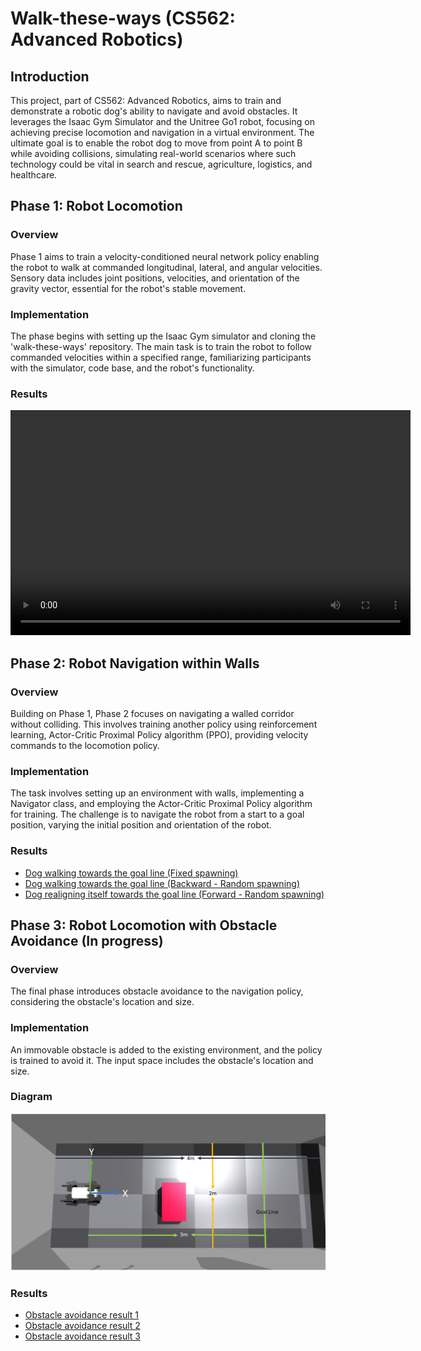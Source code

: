# Walk-these-ways (CS562: Advanced Robotics)

## Introduction
This project, part of CS562: Advanced Robotics, aims to train and demonstrate a robotic dog's ability to navigate and avoid obstacles. It leverages the Isaac Gym Simulator and the Unitree Go1 robot, focusing on achieving precise locomotion and navigation in a virtual environment. The ultimate goal is to enable the robot dog to move from point A to point B while avoiding collisions, simulating real-world scenarios where such technology could be vital in search and rescue, agriculture, logistics, and healthcare.

## Phase 1: Robot Locomotion
### Overview
Phase 1 aims to train a velocity-conditioned neural network policy enabling the robot to walk at commanded longitudinal, lateral, and angular velocities. Sensory data includes joint positions, velocities, and orientation of the gravity vector, essential for the robot's stable movement.

### Implementation
The phase begins with setting up the Isaac Gym simulator and cloning the 'walk-these-ways' repository. The main task is to train the robot to follow commanded velocities within a specified range, familiarizing participants with the simulator, code base, and the robot's functionality.

### Results
<video width="640" height="360" controls>
  <source src="Assets/phase1.mp4" type="video/mp4">
  Your browser does not support the video tag.
</video>

## Phase 2: Robot Navigation within Walls
### Overview
Building on Phase 1, Phase 2 focuses on navigating a walled corridor without colliding. This involves training another policy using reinforcement learning, Actor-Critic Proximal Policy algorithm (PPO), providing velocity commands to the locomotion policy.

### Implementation
The task involves setting up an environment with walls, implementing a Navigator class, and employing the Actor-Critic Proximal Policy algorithm for training. The challenge is to navigate the robot from a start to a goal position, varying the initial position and orientation of the robot.

### Results
- [Dog walking towards the goal line (Fixed spawning)](Assets/phase2StaticInit.mp4)
- [Dog walking towards the goal line (Backward - Random spawning)](Assets/phase2RandomInit1.mp4)
- [Dog realigning itself towards the goal line (Forward - Random spawning)](Assets/phase2RandomInit2.mp4)

## Phase 3: Robot Locomotion with Obstacle Avoidance (In progress)
### Overview
The final phase introduces obstacle avoidance to the navigation policy, considering the obstacle's location and size.

### Implementation
An immovable obstacle is added to the existing environment, and the policy is trained to avoid it. The input space includes the obstacle's location and size.

### Diagram
![Box with Obstacle Environment](Assets/Room.png)

### Results
- [Obstacle avoidance result 1](Assets/phase3_1.mp4)
- [Obstacle avoidance result 2](Assets/phase3_2.mp4)
- [Obstacle avoidance result 3](Assets/phase3_3.mp4)
